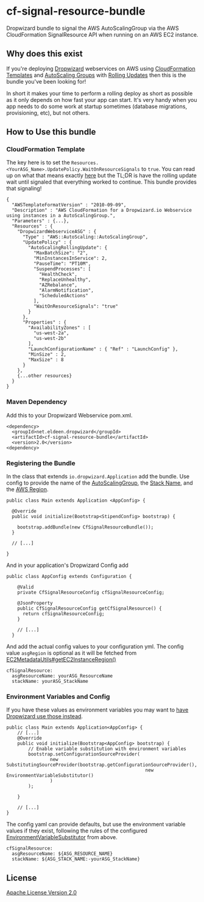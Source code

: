 cf-signal-resource-bundle
====

Dropwizard bundle to signal the AWS AutoScalingGroup via the AWS CloudFormation SignalResource API when running on an AWS EC2 instance.

## Why does this exist ##

If you're deploying [Dropwizard](http://dropwizard.io) webservices on AWS using [CloudFormation Templates](https://aws.amazon.com/cloudformation/) and [AutoScaling Groups](http://docs.aws.amazon.com/AWSCloudFormation/latest/UserGuide/aws-properties-as-group.html) with [Rolling Updates](http://docs.aws.amazon.com/AWSCloudFormation/latest/UserGuide/aws-attribute-updatepolicy.html) then this is the bundle you've been looking for!

In short it makes your time to perform a rolling deploy as short as possible as it only depends on how fast your app can start. It's very handy when you app needs to do some work at startup sometimes (database migrations, provisioning, etc), but not others. 

## How to Use this bundle ##

### CloudFormation Template ###

The key here is to set the `Resources.<YourASG_Name>.UpdatePolicy.WaitOnResourceSignals` to `true`. You can read up on what that means exactly [here](http://docs.aws.amazon.com/AWSCloudFormation/latest/UserGuide/aws-attribute-updatepolicy.html#cfn-attributes-updatepolicy-rollingupdate-waitonresourcesignals) but the TL;DR is have the rolling update wait until signaled that everything worked to continue. This bundle provides that signaling!
    
    {
      "AWSTemplateFormatVersion" : "2010-09-09",
      "Description" : "AWS CloudFormation for a Dropwizard.io Webservice using instances in a AutoScalingGroup.",
      "Parameters" : {...},
      "Resources" : {
        "DropwizardWebserviceASG" : {
          "Type" : "AWS::AutoScaling::AutoScalingGroup",
          "UpdatePolicy" : {
            "AutoScalingRollingUpdate": {
              "MaxBatchSize": "2",
              "MinInstancesInService": 2,
              "PauseTime": "PT10M",
              "SuspendProcesses": [
                "HealthCheck",
                "ReplaceUnhealthy",
                "AZRebalance",
                "AlarmNotification",
                "ScheduledActions"
              ],
              "WaitOnResourceSignals": "true"
            }
          },
          "Properties" : {
            "AvailabilityZones" : [
              "us-west-2a",
              "us-west-2b"
            ],
            "LaunchConfigurationName" : { "Ref" : "LaunchConfig" },
            "MinSize" : 2,
            "MaxSize" : 8
          }
        },
        {...other resources}
      }
    }

### Maven Dependency ###

Add this to your Dropwizard Webservice pom.xml.

    <dependency>
      <groupId>net.eldeen.dropwizard</groupId>
      <artifactId>cf-signal-resource-bundle</artifactId>
      <version>2.0</version>
    <dependency>

### Registering the Bundle ###

In the class that extends `io.dropwizard.Application` add the bundle. Use config to provide the name of the [AutoScalingGroup](http://docs.aws.amazon.com/AWSCloudFormation/latest/UserGuide/aws-properties-as-group.html),
the [Stack Name](http://docs.aws.amazon.com/AWSCloudFormation/latest/UserGuide/pseudo-parameter-reference.html#cfn-pseudo-param-stackname), and the [AWS Region](http://docs.aws.amazon.com/AWSCloudFormation/latest/UserGuide/pseudo-parameter-reference.html#cfn-pseudo-param-region).

    public class Main extends Application <AppConfig> {

      @Override
      public void initialize(Bootstrap<StipendConfig> bootstrap) {
      
        bootstrap.addBundle(new CfSignalResourceBundle());
      }
      
      // [...]

    }
    
And in your application's Dropwizard Config add
    
    public class AppConfig extends Configuration {
    
        @Valid
        private CfSignalResourceConfig cfSignalResourceConfig;
    
        @JsonProperty
        public CfSignalResourceConfig getCfSignalResource() {
          return cfSignalResourceConfig;
        }
        
        // [...]
      }
    
And add the actual config values to your configuration yml. The config value `asgRegion` is optional as it will be fetched from
[EC2MetadataUtils#getEC2InstanceRegion()](https://github.com/aws/aws-sdk-java/blob/master/aws-java-sdk-core/src/main/java/com/amazonaws/util/EC2MetadataUtils.java)
 
    cfSignalResource:
      asgResourceName: yourASG_ResourceName
      stackName: yourASG_StackName
      
### Environment Variables and Config ###
If you have these values as environment variables you may want to [have Dropwizard use those instead](http://www.dropwizard.io/manual/core.html#environment-variables).
 
    public class Main extends Application<AppConfig> {
        // [...]
        @Override
        public void initialize(Bootstrap<AppConfig> bootstrap) {
            // Enable variable substitution with environment variables
            bootstrap.setConfigurationSourceProvider(
                    new SubstitutingSourceProvider(bootstrap.getConfigurationSourceProvider(),
                                                       new EnvironmentVariableSubstitutor()
                    )
            );
    
        }
    
        // [...]
    }
    
The config yaml can provide defaults, but use the environment variable values if they exist, following the rules of the
configured [EnvironmentVariableSubstitutor](https://github.com/dropwizard/dropwizard/blob/master/dropwizard-configuration/src/main/java/io/dropwizard/configuration/EnvironmentVariableSubstitutor.java)
from above.
 
    cfSignalResource:
      asgResourceName: ${ASG_RESOURCE_NAME}
      stackName: ${ASG_STACK_NAME:-yourASG_StackName}

## License ##

[Apache License Version 2.0](LICENSE.md)
